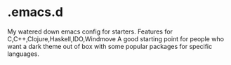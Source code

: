 # .emacs.d
My watered down emacs config for starters. Features for C,C++,Clojure,Haskell,IDO,Windmove A good starting point for people who want a dark theme out of box with some popular packages for specific languages.
